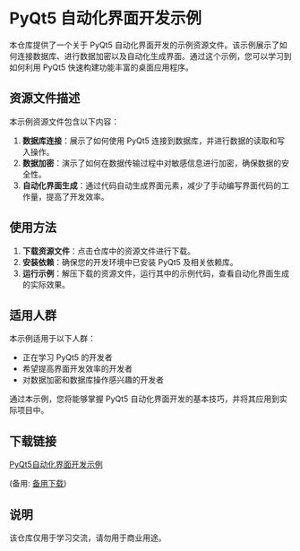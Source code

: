 # PyQt5 自动化界面开发示例

本仓库提供了一个关于 PyQt5 自动化界面开发的示例资源文件。该示例展示了如何连接数据库、进行数据加密以及自动化生成界面。通过这个示例，您可以学习到如何利用 PyQt5 快速构建功能丰富的桌面应用程序。

## 资源文件描述

本示例资源文件包含以下内容：

1. **数据库连接**：展示了如何使用 PyQt5 连接到数据库，并进行数据的读取和写入操作。
2. **数据加密**：演示了如何在数据传输过程中对敏感信息进行加密，确保数据的安全性。
3. **自动化界面生成**：通过代码自动生成界面元素，减少了手动编写界面代码的工作量，提高了开发效率。

## 使用方法

1. **下载资源文件**：点击仓库中的资源文件进行下载。
2. **安装依赖**：确保您的开发环境中已安装 PyQt5 及相关依赖库。
3. **运行示例**：解压下载的资源文件，运行其中的示例代码，查看自动化界面生成的实际效果。

## 适用人群

本示例适用于以下人群：

- 正在学习 PyQt5 的开发者
- 希望提高界面开发效率的开发者
- 对数据加密和数据库操作感兴趣的开发者

通过本示例，您将能够掌握 PyQt5 自动化界面开发的基本技巧，并将其应用到实际项目中。

## 下载链接
[PyQt5自动化界面开发示例](https://pan.quark.cn/s/e69a890ad12a) 

(备用: [备用下载](https://pan.baidu.com/s/1t7CfYVDKq8zKUvdLV261GA?pwd=1234))

## 说明

该仓库仅用于学习交流，请勿用于商业用途。
